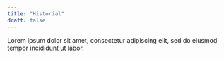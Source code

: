 ```yaml
---
title: "Historial"
draft: false
---
```


Lorem ipsum dolor sit amet, consectetur adipiscing elit, sed do eiusmod tempor incididunt ut labor.